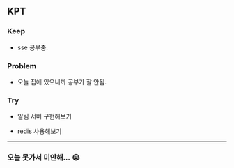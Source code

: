 ## KPT

### Keep

- sse 공부중.

### Problem

- 오늘 집에 있으니까 공부가 잘 안됨.

### Try

- 알림 서버 구현해보기

- redis 사용해보기

---
### 오늘 못가서 미안해... 😭
